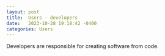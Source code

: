 ```yaml
---
layout: post
title:  Users - developers
date:   2023-10-28 19:18:42 -0400
categories: Users
---
```

Developers are responsible for creating software from code.
